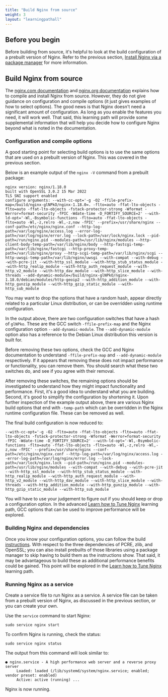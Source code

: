 ```yaml
---
title: "Build Nginx from source"
weight: 3
layout: "learningpathall"
---
```


## Before you begin

Before building from source, it's helpful to look at the build configuration of a prebuilt version of Nginx. Refer to the previous section, [Install Nginx via a package manager](/learning-paths/servers-and-cloud-computing/nginx/install_from_package) for more information. 

## Build Nginx from source

The [nginx.com documentation](https://docs.nginx.com/nginx/admin-guide/installing-nginx/installing-nginx-open-source/#compiling-and-installing-from-source) and [nginx.org documentation](http://nginx.org/en/docs/configure.html) explains how to compile and install Nginx from source. However, they do not give guidance on configuration and compile options (it just gives examples of how to select options). The good news is that Nginx doesn't need a significant amount of configuration. As long as you enable the features you need, it will work well. That said, this learning path will provide some supplemental information that will help you decide how to configure Nginx beyond what is noted in the documentation.

### Configuration and compile options

A good starting point for selecting build options is to use the same options that are used on a prebuilt version of Nginx. This was covered in the previous section. 

Below is an example output of the `nginx -V` command from a prebuilt package:

```output
nginx version: nginx/1.18.0
built with OpenSSL 3.0.2 15 Mar 2022
TLS SNI support enabled
configure arguments: --with-cc-opt='-g -O2 -ffile-prefix-map=/build/nginx-glNPkO/nginx-1.18.0=. -flto=auto -ffat-lto-objects -flto=auto -ffat-lto-objects -fstack-protector-strong -Wformat -Werror=format-security -fPIC -Wdate-time -D_FORTIFY_SOURCE=2' --with-ld-opt='-Wl,-Bsymbolic-functions -flto=auto -ffat-lto-objects -flto=auto -Wl,-z,relro -Wl,-z,now -fPIC' --prefix=/usr/share/nginx --conf-path=/etc/nginx/nginx.conf --http-log-path=/var/log/nginx/access.log --error-log-path=/var/log/nginx/error.log --lock-path=/var/lock/nginx.lock --pid-path=/run/nginx.pid --modules-path=/usr/lib/nginx/modules --http-client-body-temp-path=/var/lib/nginx/body --http-fastcgi-temp-path=/var/lib/nginx/fastcgi --http-proxy-temp-path=/var/lib/nginx/proxy --http-scgi-temp-path=/var/lib/nginx/scgi --http-uwsgi-temp-path=/var/lib/nginx/uwsgi --with-compat --with-debug --with-pcre-jit --with-http_ssl_module --with-http_stub_status_module --with-http_realip_module --with-http_auth_request_module --with-http_v2_module --with-http_dav_module --with-http_slice_module --with-threads --add-dynamic-module=/build/nginx-glNPkO/nginx-1.18.0/debian/modules/http-geoip2 --with-http_addition_module --with-http_gunzip_module --with-http_gzip_static_module --with-http_sub_module
```

You may want to drop the options that have a random hash, appear directly related to a particular Linux distribution, or can be overridden using runtime configuration.

In the output above, there are two configuration switches that have a hash of `glNPko`. These are the GCC switch `-ffile-prefix-map` and the Nginx configuration option `--add-dynamic-module`. The `--add-dynamic-module` option also has a reference to the Debian Linux distribution this version is built for. 

Before removing these two options, check the GCC and Nginx documentation to understand `-ffile-prefix-map` and `--add-dynamic-module` respectively. If it appears that removing these does not impact performance or functionality, you can remove them. You should search what these two switches do, and see if you agree with their removal.

After removing these switches, the remaining options should be investigated to understand how they might impact functionality and performance. First, it's a good idea to understand what you are building. Second, it's good to simplify the configuration by shortening it. Upon further inspection of the example output above, there are various Nginx build options that end with `-temp-path` which can be overridden in the Nginx runtime configuration file. These can be removed as well. 

The final build configuration is now reduced to:

```output
--with-cc-opt='-g -O2 -flto=auto -ffat-lto-objects -flto=auto -ffat-lto-objects -fstack-protector-strong -Wformat -Werror=format-security -fPIC -Wdate-time -D_FORTIFY_SOURCE=2' --with-ld-opt='-Wl,-Bsymbolic-functions -flto=auto -ffat-lto-objects -flto=auto -Wl,-z,relro -Wl,-z,now -fPIC' --prefix=/usr/share/nginx --conf-path=/etc/nginx/nginx.conf --http-log-path=/var/log/nginx/access.log --error-log-path=/var/log/nginx/error.log --lock-path=/var/lock/nginx.lock --pid-path=/run/nginx.pid --modules-path=/usr/lib/nginx/modules --with-compat --with-debug --with-pcre-jit --with-http_ssl_module --with-http_stub_status_module --with-http_realip_module --with-http_auth_request_module --with-http_v2_module --with-http_dav_module --with-http_slice_module --with-threads --with-http_addition_module --with-http_gunzip_module --with-http_gzip_static_module --with-http_sub_module
```

You will have to use your judgement to figure out if you should keep or drop a configuration option. In the advanced [Learn how to Tune Nginx](/learning-paths/servers-and-cloud-computing/nginx_tune) learning path, GCC options that can be used to improve performance will be explored.

### Building Nginx and dependencies

Once you know your configuration options, you can follow the build [instructions](https://docs.nginx.com/nginx/admin-guide/installing-nginx/installing-nginx-open-source/#compiling-and-installing-from-source). With respect to the three dependencies of PCRE, zlib, and OpenSSL; you can also install prebuilts of those libraries using a package manager to skip having to build them as the instructions show. That said, it may be advantageous to build these as additional performance benefits could be gained. This point will be explored in the [Learn how to Tune Nginx](/learning-paths/servers-and-cloud-computing/nginx_tune) learning path.

### Running Nginx as a service

Create a service file to run Nginx as a service. A service file can be taken from a prebuilt version of Nginx, as discussed in the previous section, or you can create your own. 

Use the `service` command to start Nginx: 

```console
sudo service nginx start
```

To confirm Nginx is running, check the status:

```console
sudo service nginx status
```

The output from this command will look similar to:

```output
● nginx.service - A high performance web server and a reverse proxy server
     Loaded: loaded (/lib/systemd/system/nginx.service; enabled; vendor preset: enabled)
     Active: active (running) ...
```

Nginx is now running.